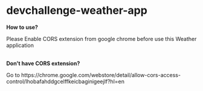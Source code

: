 # devchallenge-weather-app
<strong>How to use?</strong><br/>
<p>Please Enable CORS extension from google chrome before use this Weather application</p><br/>
<strong>Don't have CORS extension?</strong><br/>
<p>Go to https://chrome.google.com/webstore/detail/allow-cors-access-control/lhobafahddgcelffkeicbaginigeejlf?hl=en<p/>
